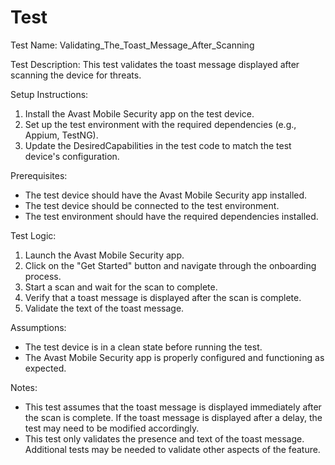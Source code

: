 # Test


Test Name: Validating_The_Toast_Message_After_Scanning

Test Description: This test validates the toast message displayed after scanning the device for threats.

Setup Instructions:

1. Install the Avast Mobile Security app on the test device.
2. Set up the test environment with the required dependencies (e.g., Appium, TestNG).
3. Update the DesiredCapabilities in the test code to match the test device's configuration.

Prerequisites:

- The test device should have the Avast Mobile Security app installed.
- The test device should be connected to the test environment.
- The test environment should have the required dependencies installed.

Test Logic:

1. Launch the Avast Mobile Security app.
2. Click on the "Get Started" button and navigate through the onboarding process.
3. Start a scan and wait for the scan to complete.
4. Verify that a toast message is displayed after the scan is complete.
5. Validate the text of the toast message.

Assumptions:

- The test device is in a clean state before running the test.
- The Avast Mobile Security app is properly configured and functioning as expected.

Notes:

- This test assumes that the toast message is displayed immediately after the scan is complete. If the toast message is displayed after a delay, the test may need to be modified accordingly.
- This test only validates the presence and text of the toast message. Additional tests may be needed to validate other aspects of the feature.
